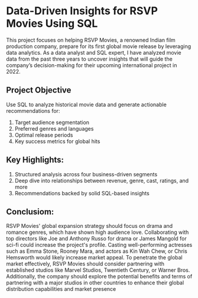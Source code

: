 # Data-Driven Insights for RSVP Movies Using SQL
This project focuses on helping RSVP Movies, a renowned Indian film production company, prepare for its first global movie release by leveraging data analytics. As a data analyst and SQL expert, I have analyzed movie data from the past three years to uncover insights that will guide the company’s decision-making for their upcoming international project in 2022.

## Project Objective
Use SQL to analyze historical movie data and generate actionable recommendations for:
1. Target audience segmentation
2. Preferred genres and languages
3. Optimal release periods
4. Key success metrics for global hits

## Key Highlights:
1. Structured analysis across four business-driven segments
2. Deep dive into relationships between revenue, genre, cast, ratings, and more
3. Recommendations backed by solid SQL-based insights


##  Conclusiom:
RSVP Movies' global expansion strategy should focus on drama and romance genres,
which have shown high audience love. Collaborating with top directors like Joe and
Anthony Russo for drama or James Mangold for sci-fi could increase the project's
 profile. Casting well-performing actresses such as Emma Stone, Rooney Mara, and
 actors as Kin Wah Chew, or Chris Hemsworth would likely increase market appeal. To
 penetrate the global market effectively, RSVP Movies should consider partnering with
 established studios like Marvel Studios, Twentieth Century, or Warner Bros.
 Additionally, the company should explore the potential benefits and terms of partnering
 with a major studios in other countries to enhance their global distribution capabilities
 and market presence
